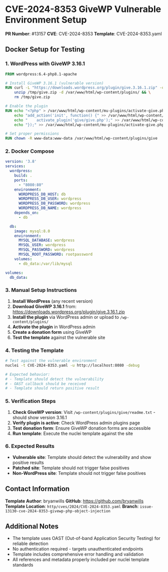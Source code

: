 # CVE-2024-8353 GiveWP Vulnerable Environment Setup

**PR Number**: #13157
**CVE**: CVE-2024-8353
**Template**: CVE-2024-8353.yaml

## Docker Setup for Testing

### 1. WordPress with GiveWP 3.16.1

```dockerfile
FROM wordpress:6.4-php8.1-apache

# Install GiveWP 3.16.1 (vulnerable version)
RUN curl -L "https://downloads.wordpress.org/plugin/give.3.16.1.zip" -o /tmp/give.zip && \
    unzip /tmp/give.zip -d /var/www/html/wp-content/plugins/ && \
    rm /tmp/give.zip

# Enable the plugin
RUN echo "<?php" > /var/www/html/wp-content/mu-plugins/activate-give.php && \
    echo "add_action('init', function() {" >> /var/www/html/wp-content/mu-plugins/activate-give.php && \
    echo "    activate_plugin('give/give.php');" >> /var/www/html/wp-content/mu-plugins/activate-give.php && \
    echo "});" >> /var/www/html/wp-content/mu-plugins/activate-give.php

# Set proper permissions
RUN chown -R www-data:www-data /var/www/html/wp-content/plugins/give
```

### 2. Docker Compose

```yaml
version: '3.8'
services:
  wordpress:
    build: .
    ports:
      - "8080:80"
    environment:
      WORDPRESS_DB_HOST: db
      WORDPRESS_DB_USER: wordpress
      WORDPRESS_DB_PASSWORD: wordpress
      WORDPRESS_DB_NAME: wordpress
    depends_on:
      - db

  db:
    image: mysql:8.0
    environment:
      MYSQL_DATABASE: wordpress
      MYSQL_USER: wordpress
      MYSQL_PASSWORD: wordpress
      MYSQL_ROOT_PASSWORD: rootpassword
    volumes:
      - db_data:/var/lib/mysql

volumes:
  db_data:
```

### 3. Manual Setup Instructions

1. **Install WordPress** (any recent version)
2. **Download GiveWP 3.16.1** from: https://downloads.wordpress.org/plugin/give.3.16.1.zip
3. **Install the plugin** via WordPress admin or upload to `/wp-content/plugins/`
4. **Activate the plugin** in WordPress admin
5. **Create a donation form** using GiveWP
6. **Test the template** against the vulnerable site

### 4. Testing the Template

```bash
# Test against the vulnerable environment
nuclei -t CVE-2024-8353.yaml -u http://localhost:8080 -debug

# Expected behavior:
# - Template should detect the vulnerability
# - OAST callback should be received
# - Template should return positive result
```

### 5. Verification Steps

1. **Check GiveWP version**: Visit `/wp-content/plugins/give/readme.txt` - should show version 3.16.1
2. **Verify plugin is active**: Check WordPress admin plugins page
3. **Test donation form**: Ensure GiveWP donation forms are accessible
4. **Run template**: Execute the nuclei template against the site

### 6. Expected Results

- **Vulnerable site**: Template should detect the vulnerability and show positive results
- **Patched site**: Template should not trigger false positives
- **Non-WordPress site**: Template should not trigger false positives

## Contact Information

**Template Author**: bryanwills
**GitHub**: https://github.com/bryanwills
**Template Location**: `http/cves/2024/CVE-2024-8353.yaml`
**Branch**: `issue-13130-cve-2024-8353-givewp-php-object-injection`

## Additional Notes

- The template uses OAST (Out-of-band Application Security Testing) for reliable detection
- No authentication required - targets unauthenticated endpoints
- Template includes comprehensive error handling and validation
- All references and metadata properly included per nuclei template standards
